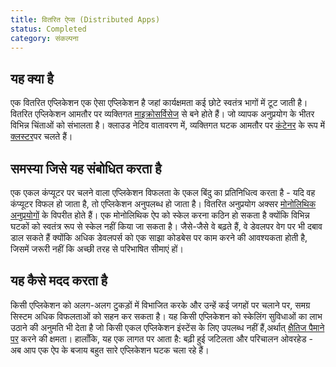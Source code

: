```yaml
---
title: वितरित ऐप्स (Distributed Apps)
status: Completed
category: संकल्पना
---
```


## यह क्या है

एक वितरित एप्लिकेशन एक ऐसा एप्लिकेशन है जहां कार्यक्षमता कई छोटे स्वतंत्र भागों में टूट जाती है। वितरित एप्लिकेशन आमतौर पर व्यक्तिगत [माइक्रोसर्विसेज]((/microservices/)) से बने होते हैं। जो व्यापक अनुप्रयोग के भीतर विभिन्न चिंताओं को संभालता है। क्लाउड नेटिव वातावरण में, व्यक्तिगत घटक आमतौर पर [कंटेनर](/container/) के रूप में [क्लस्टर](/cluster/)पर चलते हैं।

## समस्या जिसे यह संबोधित करता है

एक एकल कंप्यूटर पर चलने वाला एप्लिकेशन विफलता के एकल बिंदु का प्रतिनिधित्व करता है - यदि वह कंप्यूटर विफल हो जाता है, तो एप्लिकेशन अनुपलब्ध हो जाता है। वितरित अनुप्रयोग अक्सर [मोनोलिथिक अनुप्रयोगों](/monolithic-apps/) के विपरीत होते हैं। एक मोनोलिथिक ऐप को स्केल करना कठिन हो सकता है क्योंकि विभिन्न घटकों को स्वतंत्र रूप से स्केल नहीं किया जा सकता है। जैसे-जैसे वे बढ़ते हैं, वे डेवलपर वेग पर भी दबाव डाल सकते हैं क्योंकि अधिक डेवलपर्स को एक साझा कोडबेस पर काम करने की आवश्यकता होती है, जिसमें जरूरी नहीं कि अच्छी तरह से परिभाषित सीमाएं हों।

## यह कैसे मदद करता है

किसी एप्लिकेशन को अलग-अलग टुकड़ों में विभाजित करके और उन्हें कई जगहों पर चलाने पर, समग्र सिस्टम अधिक विफलताओं को सहन कर सकता है। यह किसी एप्लिकेशन को स्केलिंग सुविधाओं का लाभ उठाने की अनुमति भी देता है जो किसी एकल एप्लिकेशन इंस्टेंस के लिए उपलब्ध नहीं हैं,अर्थात् [क्षैतिज पैमाने पर](/horizontal-scaling/) करने की क्षमता। हालाँकि, यह एक लागत पर आता है: बढ़ी हुई जटिलता और परिचालन ओवरहेड - अब आप एक ऐप के बजाय बहुत सारे एप्लिकेशन घटक चला रहे हैं।

